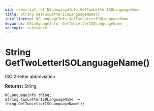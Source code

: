 ```yaml
---
uid: crmscript_ref_NSLanguageInfo_GetTwoLetterISOLanguageName
title: String GetTwoLetterISOLanguageName()
intellisense: NSLanguageInfo.GetTwoLetterISOLanguageName
keywords: NSLanguageInfo, GetTwoLetterISOLanguageName
so.topic: reference
---
```


# String GetTwoLetterISOLanguageName()

ISO 2-letter abbreviation

**Returns:** String

```crmscript
NSLanguageInfo thing;
String twoLetterISOLanguageName  = thing.GetTwoLetterISOLanguageName();
```

